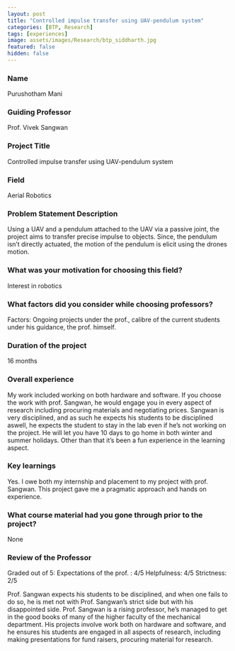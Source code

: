 ```yaml
---
layout: post
title: "Controlled impulse transfer using UAV-pendulum system"
categories: [BTP, Research]
tags: [experiences]
image: assets/images/Research/btp_siddharth.jpg
featured: false
hidden: false
---
```


### Name
Purushotham Mani

### Guiding Professor
Prof. Vivek Sangwan

### Project Title
Controlled impulse transfer using UAV-pendulum system

### Field
Aerial Robotics 

### Problem Statement Description
Using a UAV and a pendulum attached to the UAV via a passive joint, the project aims to transfer precise impulse to objects. Since, the pendulum isn’t directly actuated, the motion of the pendulum is elicit using the drones motion. 

### What was your motivation for choosing this field?
Interest in robotics

### What factors did you consider while choosing professors?
Factors: Ongoing projects under the prof., calibre of the current students under his guidance, the prof. himself. 

### Duration of the project
16 months

### Overall experience
My work included working on both hardware and software. If you choose the work with prof. Sangwan, he would engage you in every aspect of research including procuring materials and negotiating prices. Sangwan is very disciplined, and as such he expects his students to be disciplined aswell, he expects the student to stay in the lab even if he’s not working on the project. He will let you have 10 days to go home in both winter and summer holidays. Other than that it’s been a fun experience in the learning aspect. 

### Key learnings
Yes. I owe both my internship and placement to my project with prof. Sangwan. This project gave me a pragmatic approach and hands on experience. 

### What course material had you gone through prior to the project?
None

### Review of the Professor
Graded out of 5:
Expectations of the prof. : 4/5
Helpfulness: 4/5
Strictness: 2/5

Prof. Sangwan expects his students to be disciplined, and when one fails to do so, he is met not with Prof. Sangwan’s strict side but with his disappointed side. Prof. Sangwan is a rising  professor, he’s managed to get in the good books of many of the higher faculty of the mechanical department. His projects involve work both on hardware and software, and he ensures his students are engaged in all aspects of research, including making presentations for fund raisers, procuring material for research. 
